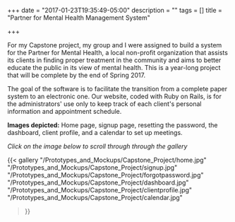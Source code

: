 +++
date = "2017-01-23T19:35:49-05:00"
description = ""
tags = []
title = "Partner for Mental Health Management System"

+++

For my Capstone project, my group and I were assigned to build a system for the Partner for Mental Health, a local non-profit organization that assists its clients in finding proper treatment in the community and aims to better educate the public in its view of mental health. This is a year-long project that will be complete by the end of Spring 2017.

The goal of the software is to facilitate the transition from a complete paper system to an electronic one. Our website, coded with Ruby on Rails, is for the administrators' use only to keep track of each client's personal information and appointment schedule. 

**Images depicted:** Home page, signup page, resetting the password, the dashboard, client profile, and a calendar to set up meetings.

*Click on the image below to scroll through through the gallery*

{{< gallery
    "/Prototypes_and_Mockups/Capstone_Project/home.jpg"
    "/Prototypes_and_Mockups/Capstone_Project/signup.jpg"
    "/Prototypes_and_Mockups/Capstone_Project/forgotpassword.jpg"
    "/Prototypes_and_Mockups/Capstone_Project/dashboard.jpg"
    "/Prototypes_and_Mockups/Capstone_Project/clientprofile.jpg"
    "/Prototypes_and_Mockups/Capstone_Project/calendar.jpg"
>}}